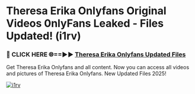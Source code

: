 # Theresa Erika Onlyfans Original Videos 0nlyFans Leaked - Files Updated! (i1rv)

<h3>🔴 CLICK HERE 🌐==►► <a href="https://tinyurl.com/ehrbuxhb" rel="nofollow">Theresa Erika Onlyfans Updated Files</a></h3>

Get Theresa Erika Onlyfans and all content. Now you can access all videos and pictures of Theresa Erika Onlyfans. New Updated Files 2025!

[![i1rv](https://i.imgur.com/lVYEuWS.gif)](https://tinyurl.com/ehrbuxhb)
